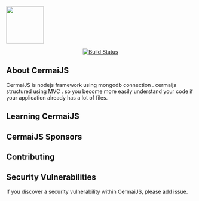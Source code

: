 <img src="https://camo.githubusercontent.com/0ebb6b44be57d4dbf66dfc34699ef12a975b5225/687474703a2f2f74616e6769747572752e636f6d2f636f6e74656e742f696d616765732f323031362f30332f6365726d61696a732e706e67" width="100">
<p align="center">
<a href="https://travis-ci.org/cermaijs/cermai"><img src="https://travis-ci.org/cermaijs/cermai.svg" alt="Build Status"></a>

## About CermaiJS

CermaiJS is nodejs framework using mongodb connection . cermaijs structured using MVC . so you become more easily understand your code if your application already has a lot of files.

## Learning CermaiJS

## CermaiJS Sponsors

## Contributing

## Security Vulnerabilities
If you discover a security vulnerability within CermaiJS, please add issue.
